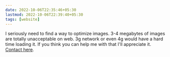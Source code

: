 ```yaml
---
date: 2022-10-06T22:35:46+05:30
lastmod: 2022-10-06T22:39:40+05:30
tags: [website]
---
```


I seriously need to find a way to optimize images. 3-4 megabytes of images are totally unacceptable on web. 3g network or even 4g would have a hard time loading it. If you think you can help me with that I'll appreciate it. [Contact here](https://blackpiratex.com/contact).
